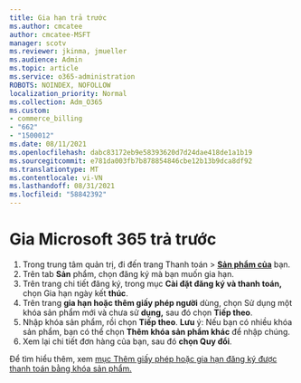 ```yaml
---
title: Gia hạn trả trước
ms.author: cmcatee
author: cmcatee-MSFT
manager: scotv
ms.reviewer: jkinma, jmueller
ms.audience: Admin
ms.topic: article
ms.service: o365-administration
ROBOTS: NOINDEX, NOFOLLOW
localization_priority: Normal
ms.collection: Adm_O365
ms.custom:
- commerce_billing
- "662"
- "1500012"
ms.date: 08/11/2021
ms.openlocfilehash: dabc83172eb9e58393620d7d24dae418de1a1b19
ms.sourcegitcommit: e781da003fb7b878854846cbe12b13b9dca8df92
ms.translationtype: MT
ms.contentlocale: vi-VN
ms.lasthandoff: 08/31/2021
ms.locfileid: "58842392"
---
```

# <a name="prepaid-microsoft-365-renewal"></a>Gia Microsoft 365 trả trước

1. Trong trung tâm quản  trị, đi đến trang Thanh toán \> **[Sản phẩm của](https://go.microsoft.com/fwlink/p/?linkid=842054)** bạn.
2. Trên tab **Sản** phẩm, chọn đăng ký mà bạn muốn gia hạn.
3. Trên trang chi tiết đăng ký, trong mục **Cài đặt đăng ký và thanh toán,** chọn Gia hạn ngày kết **thúc**.
4. Trên trang **gia hạn hoặc thêm giấy phép người** dùng, chọn Sử dụng một khóa sản phẩm mới và chưa sử **dụng,** sau đó chọn **Tiếp theo**.
5. Nhập khóa sản phẩm, rồi chọn **Tiếp theo**.
    **Lưu** ý: Nếu bạn có nhiều khóa sản phẩm, bạn có thể chọn **Thêm khóa sản phẩm khác** để nhập chúng.
6. Xem lại chi tiết đơn hàng của bạn, sau đó **chọn Quy đổi**.

Để tìm hiểu thêm, xem [mục Thêm giấy phép hoặc gia hạn đăng ký được thanh toán bằng khóa sản phẩm.](https://docs.microsoft.com/microsoft-365/commerce/licenses/add-licenses-using-product-key)
